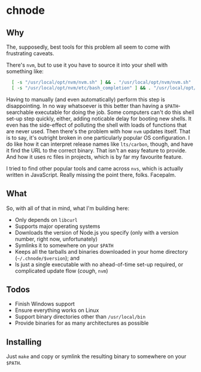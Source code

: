 
# chnode

## Why

The, supposedly, best tools for this problem all seem to come with frustrating caveats.

There's `nvm`, but to use it you have to source it into your shell with something like:

```bash
  [ -s "/usr/local/opt/nvm/nvm.sh" ] && . "/usr/local/opt/nvm/nvm.sh"
  [ -s "/usr/local/opt/nvm/etc/bash_completion" ] && . "/usr/local/opt/nvm/etc/bash_completion"
```

Having to manually (and even automatically) perform this step is disappointing. In no way whatsoever is this better than having a `$PATH`-searchable executable for doing the job. Some computers can't do this shell set-up step quickly, either, adding noticable delay for booting new shells. It even has the side-effect of polluting the shell with loads of functions that are never used. Then there's the problem with how `nvm` updates itself. That is to say, it's outright broken in one particularly popular OS configuration. I do like how it can interpret release names like `lts/carbon`, though, and have it find the URL to the correct binary. That isn't an easy feature to provide. And how it uses rc files in projects, which is by far my favourite feature.

I tried to find other popular tools and came across `nvs`, which is actually written in JavaScript. Really missing the point there, folks. Facepalm.

## What

So, with all of that in mind, what I'm building here:

* Only depends on `libcurl`
* Supports major operating systems
* Downloads the version of Node.js you specify (only with a version number, right now, unfortunately)
* Symlinks it to somewhere on your `$PATH`
* Keeps all the tarballs and binaries downloaded in your home directory (`~/.chnode/$version`); and
* Is just a single executable with no ahead-of-time set-up required, or complicated update flow (*cough*, `nvm`)

## Todos

* Finish Windows support
* Ensure everything works on Linux
* Support binary directories other than `/usr/local/bin`
* Provide binaries for as many architectures as possible

## Installing

Just `make` and copy or symlink the resulting binary to somewhere on your `$PATH`.
